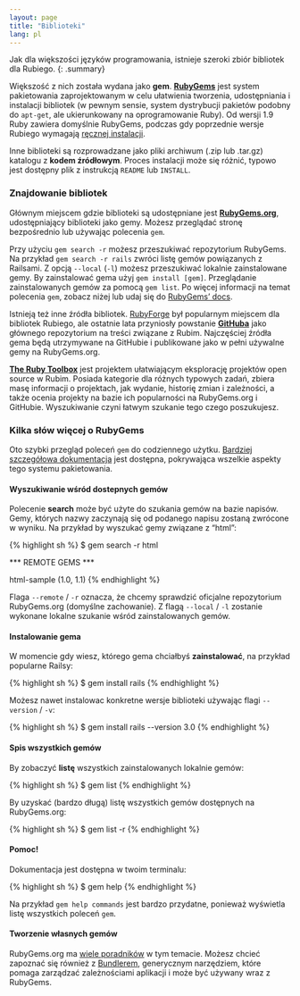 ```yaml
---
layout: page
title: "Biblioteki"
lang: pl
---
```


Jak dla większości języków programowania, istnieje szeroki zbiór bibliotek
dla Rubiego.
{: .summary}

Większość z nich została wydana jako **gem**. [**RubyGems**][1] jest
system pakietowania zaprojektowanym w celu ułatwienia tworzenia,
udostępniania i instalacji bibliotek (w pewnym sensie, system dystrybucji
pakietów podobny do `apt-get`, ale ukierunkowany na oprogramowanie Ruby).
Od wersji 1.9 Ruby zawiera domyślnie RubyGems, podczas gdy poprzednie
wersje Rubiego wymagają [ręcznej instalacji][2].

Inne biblioteki są rozprowadzane jako pliki archiwum (.zip lub .tar.gz)
katalogu z **kodem źródłowym**. Proces instalacji może się różnić,
typowo jest dostępny plik z instrukcją `README` lub `INSTALL`.

### Znajdowanie bibliotek

Głównym miejscem gdzie biblioteki są udostępniane jest [**RubyGems.org**][1],
udostępniający biblioteki jako gemy. Możesz przeglądać stronę bezpośrednio
lub używając polecenia `gem`.

Przy użyciu `gem search -r` możesz przeszukiwać repozytorium RubyGems. Na
przykład `gem search -r rails` zwróci listę gemów powiązanych z Railsami.
Z opcją `--local` (`-l`) możesz przeszukiwać lokalnie zainstalowane gemy.
By zainstalować gema użyj `gem install [gem]`. Przeglądanie zainstalowanych
gemów za pomocą `gem list`. Po więcej informacji na temat polecenia `gem`,
zobacz niżej lub udaj się do [RubyGems’ docs][3].

Istnieją też inne źródła bibliotek. [RubyForge][4] był popularnym miejscem
dla bibliotek Rubiego, ale ostatnie lata przyniosły powstanie [**GitHuba**][5]
jako głównego repozytorium na treści związane z Rubim. Najczęściej źródła
gema będą utrzymywane na GitHubie i publikowane jako w pełni używalne gemy na
RubyGems.org.

[**The Ruby Toolbox**][6] jest projektem ułatwiającym eksplorację projektów
open source w Rubim. Posiada kategorie dla różnych typowych zadań, zbiera masę
informacji o projektach, jak wydanie, historię zmian i zależności,
a także ocenia projekty na bazie ich popularności na RubyGems.org i GitHubie.
Wyszukiwanie czyni łatwym szukanie tego czego poszukujesz.

### Kilka słów więcej o RubyGems

Oto szybki przegląd poleceń `gem` do codziennego użytku. [Bardziej szczegółowa
dokumentacja][7] jest dostępna, pokrywająca wszelkie aspekty tego systemu
pakietowania.

#### Wyszukiwanie wśród dostepnych gemów

Polecenie **search** może być użyte do szukania gemów na bazie napisów.
Gemy, których nazwy zaczynają się od podanego napisu zostaną zwrócone w wyniku.
Na przykład by wyszukać gemy związane z “html”:

{% highlight sh %}
$ gem search -r html

*** REMOTE GEMS ***

html-sample (1.0, 1.1)
{% endhighlight %}

Flaga `--remote` / `-r` oznacza, że chcemy sprawdzić oficjalne repozytorium
RubyGems.org (domyślne zachowanie).
Z flagą `--local` / `-l` zostanie wykonane lokalne szukanie wśród
zainstalowanych gemów.

#### Instalowanie gema

W momencie gdy wiesz, którego gema chciałbyś **zainstalować**, na przykład
popularne Railsy:

{% highlight sh %}
$ gem install rails
{% endhighlight %}

Możesz nawet instalowac konkretne wersje biblioteki używając flagi
`--version` / `-v`:

{% highlight sh %}
$ gem install rails --version 3.0
{% endhighlight %}

#### Spis wszystkich gemów

By zobaczyć **listę** wszystkich zainstalowanych lokalnie gemów:

{% highlight sh %}
$ gem list
{% endhighlight %}

By uzyskać (bardzo długą) listę wszystkich gemów dostępnych na RubyGems.org:

{% highlight sh %}
$ gem list -r
{% endhighlight %}

#### Pomoc!

Dokumentacja jest dostępna w twoim terminalu:

{% highlight sh %}
$ gem help
{% endhighlight %}

Na przykład `gem help commands` jest bardzo przydatne, ponieważ wyświetla
listę wszystkich poleceń `gem`.

#### Tworzenie własnych gemów

RubyGems.org ma [wiele poradników][3] w tym temacie. Możesz chcieć zapoznać się
również z [Bundlerem][9], generycznym narzędziem, które pomaga zarządzać
zależnościami aplikacji i może być używany wraz z RubyGems.



[1]: https://rubygems.org/
[2]: https://rubygems.org/pages/download/
[3]: http://guides.rubygems.org/
[4]: http://rubyforge.org/
[5]: https://github.com/
[6]: https://www.ruby-toolbox.com/
[7]: http://guides.rubygems.org/command-reference/
[9]: http://bundler.io/
